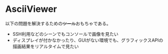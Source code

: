 # AsciiViewer

以下の問題を解決するための~~ツール~~おもちゃである。

- SSH利用などのシーンでもコンソールで画像を見たい
- ディスプレイが付かなかったり、GUIがない環境でも、グラフィックスAPIの描画結果をリアルタイムで見たい
